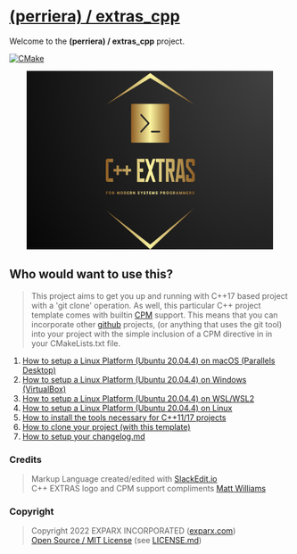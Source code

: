 # [(perriera) / extras_cpp](https://github.com/perriera/extras_cpp)

Welcome to the **(perriera) / extras_cpp** project.

[![CMake](https://github.com/mattcoding4days/extras/actions/workflows/cmake.yml/badge.svg?branch=dev)](https://github.com/mattcoding4days/extras/actions/workflows/cmake.yml)

<div align="center">
  <img width="442" height="320" src="assets/extras.png">
  <br>
</div>

## Who would want to use this?

> This project aims to get you up and running with C++17 based project with a 'git clone' operation. As well, this particular C++ project template comes with builtin [CPM](https://github.com/cpm-cmake/CPM.cmake) support. This means that you can incorporate other [github](https://github.com) projects, (or anything that uses the git tool) into your project with the simple inclusion of a CPM directive in in your CMakeLists.txt file.

 1. [How to setup a Linux Platform (Ubuntu 20.04.4) on macOS (Parallels Desktop)](https://github.com/perriera/extras_cpp/blob/dev/docs/MAC.md)
 2. [How to setup a Linux Platform (Ubuntu 20.04.4) on Windows (VirtualBox)](https://github.com/perriera/extras_cpp/blob/dev/docs/VIRTUALBOX.md)
 3. [How to setup a Linux Platform (Ubuntu 20.04.4) on WSL/WSL2](https://github.com/perriera/extras_cpp/blob/dev/docs/WSLWSL2.md)
 4. [How to setup a Linux Platform (Ubuntu 20.04.4) on Linux](https://github.com/perriera/extras_cpp/blob/dev/docs/LINUX.md)
 5. [How to install the tools necessary for C++11/17 projects](https://github.com/perriera/extras_cpp/blob/dev/docs/INSTALL.md)
 6. [How to clone your project (with this template)](https://github.com/perriera/extras_cpp/blob/dev/docs/CLONE.md)
 7. [How to setup your changelog.md](https://github.com/perriera/extras_cpp/blob/dev/docs/CHANGELOG.md)

### Credits
> Markup Language created/edited with [SlackEdit.io](https://stackedit.io/app#)<br/>
> C++ EXTRAS logo and CPM support compliments [Matt Williams](https://github.com/mattcoding4days/cmake-starter#)<br/>

### Copyright
> Copyright 2022 EXPARX INCORPORATED ([exparx.com](https://www.exparx.com/))<br/>
> [Open Source / MIT License](https://opensource.org/licenses/MIT) (see [LICENSE.md](https://github.com/perriera/extras_cpp/blob/dev/LICENSE.md))<br/>

